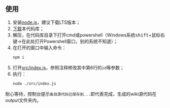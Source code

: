 ## 使用

1. 安装[node.js](https://nodejs.org)，建议下载LTS版本；
2. [下载](https://github.com/BearBin1215/MGPErogeCVGenerator/archive/refs/heads/main.zip)本代码库；
3. 解压，在代码库目录下打开cmd或powershell（Windows系统<kbd>shift</kbd>+鼠标右键→在此处打开Powershell窗口，别的系统不知道）；
4. 在打开的窗口中输入命令：
    ```bash
    npm i
    ```
5. 打开[src/index.js](src/index.js)，参照注释修改其中第6行的`id`等参数；
6. 执行：
    ```bash
    node ./src/index.js
    ```

耐心等待，控制台提示`条目源代码已保存到...`即代表完成，生成的wiki源代码在output文件夹内。

